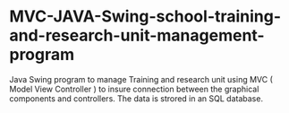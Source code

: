 # MVC-JAVA-Swing-school-training-and-research-unit-management-program
Java Swing program to manage Training and research unit using MVC ( Model View Controller ) to insure connection between the graphical components and controllers. The data  is strored in an SQL database.
